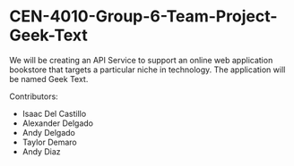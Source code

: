 # CEN-4010-Group-6-Team-Project-Geek-Text
We will be creating an API Service to support an online web application bookstore that targets a particular niche in technology. The application will be named Geek Text.

Contributors:
- Isaac Del Castillo
- Alexander Delgado
- Andy Delgado
- Taylor Demaro
- Andy Diaz
